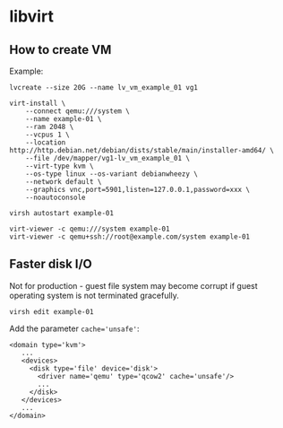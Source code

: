 
libvirt
=======

How to create VM
----------------

Example:

    lvcreate --size 20G --name lv_vm_example_01 vg1

    virt-install \
        --connect qemu:///system \
        --name example-01 \
        --ram 2048 \
        --vcpus 1 \
        --location http://http.debian.net/debian/dists/stable/main/installer-amd64/ \
        --file /dev/mapper/vg1-lv_vm_example_01 \
        --virt-type kvm \
        --os-type linux --os-variant debianwheezy \
        --network default \
        --graphics vnc,port=5901,listen=127.0.0.1,password=xxx \
        --noautoconsole

    virsh autostart example-01

    virt-viewer -c qemu:///system example-01
    virt-viewer -c qemu+ssh://root@example.com/system example-01


Faster disk I/O
---------------

Not for production - guest file system may become corrupt if guest operating system is not terminated gracefully.

    virsh edit example-01

Add the parameter `cache='unsafe'`:

    <domain type='kvm'>
       ...
       <devices>
         <disk type='file' device='disk'>
           <driver name='qemu' type='qcow2' cache='unsafe'/>
           ...
         </disk>
       </devices>
       ...
    </domain>




